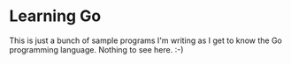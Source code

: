 Learning Go
===========

This is just a bunch of sample programs I'm writing as I get to know the Go
programming language. Nothing to see here. :-)
